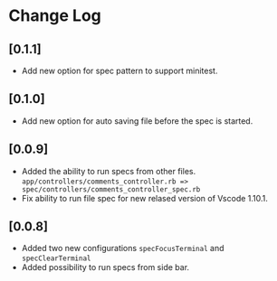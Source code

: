 # Change Log

## [0.1.1]

- Add new option for spec pattern to support minitest.

## [0.1.0]

- Add new option for auto saving file before the spec is started.

## [0.0.9]

- Added the ability to run specs from other files. `app/controllers/comments_controller.rb => spec/controllers/comments_controller_spec.rb`
- Fix ability to run file spec for new relased version of Vscode 1.10.1.

## [0.0.8]

- Added two new configurations `specFocusTerminal` and `specClearTerminal`
- Added possibility to run specs from side bar.
